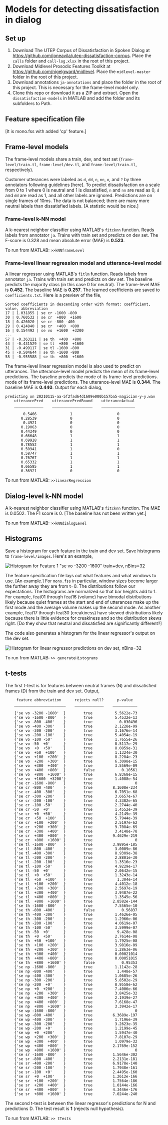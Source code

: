 # Models for detecting dissatisfaction in dialog

## Set up

1. Download The UTEP Corpus of Dissatisfaction in Spoken Dialog at
   <https://github.com/joneavila/utep-dissatisfaction-corpus>. Place the `calls`
   folder and `call-log.xlsx` in the root of this project.
1. Download Midlevel Prosodic Features Toolkit at
   <https://github.com/nigelgward/midlevel>. Place the `midlevel-master` folder
   in the root of this project.
1. Download annotations `ja-annotations` and place the folder in the root of
   this project. This is necessary for the frame-level model only.
1. Clone this repo or download it as a ZIP and extract. Open the
   `dissatisfaction-models` in MATLAB and add the folder and its subfolders to
   Path.

## Feature specification file

[It is mono.fss with added 'cp' feature.]

## Frame-level models

The frame-level models share a train, dev, and test set
(`frame-level/train.tl`, `frame-level/dev.tl`, and `frame-level/train.tl`,
respectively).

Customer utterances were labeled as `d`, `dd`, `n`, `nn`, `o`, and `?` by three
annotators following guidelines [here]. To predict dissatisfaction on a scale
from 0 to 1 where 0 is neutral and 1 is dissatisfied, `n` and `nn` are read as
0, `d` and `dd` are read as 1, and all other labels are ignored. Predictions
are on single frames of 10ms. The data is not balanced; there are many more
neutral labels than dissatisfied labels. [A statistic would be nice.]

### Frame-level k-NN model

A k-nearest neighbor classifier using MATLAB's `fitcknn` function. Reads labels
from annotator `ja`. Trains with train set and predicts on dev set. The F-score
is 0.328 and mean absolute error (MAE) is **0.523**.

To run from MATLAB: `>>kNNframeLevel`

### Frame-level linear regression model and utterance-level model

A linear regressor using MATLAB's `fitlm` function. Reads labels from annotator
`ja`. Trains with train set and predicts on dev set. The baseline predicts the
majority class (in this case 0 for neutral). The frame-level MAE is **0.452**. The baseline MAE is **0.257**. The learned coefficients are saved
to `coefficients.txt`. Here is a preview of the file,

```NONE
Sorted coefficients in descending order with format: coefficient, value, abbreviation
17 | 1.031855 | se cr -1600 -800
30 | 0.760532 | se cr  +800  +1600
18 | 0.426020 | se cr -800 -400
29 | 0.424840 | se cr  +400  +800
16 | 0.154492 | se vo  +1600  +3200
...
57 | -0.363121 | se th  +400  +800
44 | -0.431529 | se tl  +800  +1600
31 | -0.499117 | se tl -1600 -800
45 | -0.504644 | se th -1600 -800
58 | -0.955588 | se th  +800  +1600
```

The frame-level linear regression model is also used to predict on utterances.
The utterance-level model predicts the mean of its frame-level predictions. The
baseline predicts the mode of its frame-level predictions.
mode of its frame-level predictions. The utterance-level MAE is **0.344**. The
baseline MAE is **0.440**. Output for each
dialog,

```NONE
predicting on 20210115-aa-5f2fad64d1609e000b157ba5-magician-y-y.wav
    utterancePred    utterancePredRound    utteranceActual
    _____________    __________________    _______________

        0.5466               1                    0       
       0.28539               0                    0       
        0.4921               0                    0       
       0.19063               0                    0       
       0.44349               0                    0       
       0.66648               1                    1       
       0.69928               1                    1       
       0.78552               1                    1       
       0.50941               1                    0       
       0.58747               1                    1       
       0.76767               1                    1       
       0.65332               1                    1       
       0.66585               1                    1       
       0.36921               0                    0  
```

To run from MATLAB: `>>linearRegression`

## Dialog-level k-NN model

A k-nearest neighbor classifier using MATLAB's `fitcknn` function. The MAE is
0.0502. The F1 score is 0. [The baseline has not been written yet.]

To run from MATLAB: `>>kNNdialogLevel`

## Histograms

Save a histogram for each feature in the train and dev set. Save histograms
to `frame-level/images`. Here's an example,

![Histogram for Feature 1 "se vo -3200 -1600" train+dev, nBins=32](images/histogram1.png)

The feature specification file lays out what features and what windows to use.
[An example.] For `mono.fss` in particular, window sizes become larger the
further away they are from t=0. The distributions follow
our expectations. The histograms are normalized so that bar heights add to 1.
For example, feat01 through feat16 (volume)
have bimodal distributions likely because quiet frames at the start and end of
utterances make up the first mode and the average volume makes up the second
mode. As another example, feat17 through feat30 (creakiness) have skewed
distributions likely because there is little evidence for creakiness and so the
distribution skews right. [Do they show that neutral and dissatisfied are significantly
different?]

The code also generates a histogram for the linear regressor's output on the dev
set.

![Histogram for linear regressor predictions on dev set, nBins=32](images/histogram2.png)


To run from MATLAB: `>> generateHistograms`

## t-tests

The first t-test is for features between neutral frames (N) and dissatisfied
frames (D) from the
train and dev set. Output,

```NONE
     feature abbreviation      rejects null?      p-value  
    _______________________    _____________    ___________

    {'se vo -3200 -1600'  }        true          5.5622e-73
    {'se vo -1600 -800'   }        true          5.4532e-13
    {'se vo -800 -400'    }        true            0.030496
    {'se vo -400 -300'    }        true          2.1228e-09
    {'se vo -300 -200'    }        true          3.1676e-14
    {'se vo -200 -100'    }        true          5.4054e-19
    {'se vo -100 -50'     }        true          1.7655e-26
    {'se vo -50  +0'      }        true          8.5117e-29
    {'se vo  +0  +50'     }        true          8.0859e-31
    {'se vo  +50  +100'   }        true          1.1324e-30
    {'se vo  +100  +200'  }        true          8.2284e-23
    {'se vo  +200  +300'  }        true          6.3098e-15
    {'se vo  +300  +400'  }        true          3.5569e-09
    {'se vo  +400  +800'  }        false            0.10561
    {'se vo  +800  +1600' }        true          6.8368e-15
    {'se vo  +1600  +3200'}        true          1.4088e-54
    {'se cr -1600 -800'   }        true                   0
    {'se cr -800 -400'    }        true         8.1608e-234
    {'se cr -400 -300'    }        true          6.7051e-68
    {'se cr -300 -200'    }        true          3.6657e-67
    {'se cr -200 -100'    }        true          4.3382e-65
    {'se cr -100 -50'     }        true          2.2744e-40
    {'se cr -50  +0'      }        true          1.4552e-39
    {'se cr  +0  +50'     }        true          4.2149e-39
    {'se cr  +50  +100'   }        true          5.7944e-39
    {'se cr  +100  +200'  }        true          2.5197e-62
    {'se cr  +200  +300'  }        true          9.7084e-69
    {'se cr  +300  +400'  }        true          3.4148e-78
    {'se cr  +400  +800'  }        true         9.4629e-219
    {'se cr  +800  +1600' }        true                   0
    {'se tl -1600 -800'   }        true         3.9895e-185
    {'se tl -800 -400'    }        true          3.0009e-86
    {'se tl -400 -300'    }        true          8.9309e-38
    {'se tl -300 -200'    }        true          2.8801e-30
    {'se tl -200 -100'    }        true          1.3516e-23
    {'se tl -100 -50'     }        true          4.9229e-17
    {'se tl -50  +0'      }        true          2.0642e-15
    {'se tl  +0  +50'     }        true          1.3243e-14
    {'se tl  +50  +100'   }        true           1.304e-14
    {'se tl  +100  +200'  }        true          4.4012e-18
    {'se tl  +200  +300'  }        true          2.5697e-19
    {'se tl  +300  +400'  }        true          3.9487e-22
    {'se tl  +400  +800'  }        true          1.3545e-56
    {'se tl  +800  +1600' }        true         2.8582e-144
    {'se th -1600 -800'   }        true          7.5565e-10
    {'se th -800 -400'    }        false            0.56837
    {'se th -400 -300'    }        true          1.4626e-05
    {'se th -300 -200'    }        true          1.2966e-06
    {'se th -200 -100'    }        true          4.0619e-07
    {'se th -100 -50'     }        true          3.5999e-07
    {'se th -50  +0'      }        true           9.428e-08
    {'se th  +0  +50'     }        true          2.7614e-08
    {'se th  +50  +100'   }        true          1.7925e-08
    {'se th  +100  +200'  }        true          3.9816e-09
    {'se th  +200  +300'  }        true          1.2863e-06
    {'se th  +300  +400'  }        true          0.00021014
    {'se th  +400  +800'  }        true          0.00051015
    {'se th  +800  +1600' }        false            0.95353
    {'se np -1600 -800'   }        true          1.1142e-28
    {'se np -800 -400'    }        true           1.448e-57
    {'se np -400 -300'    }        true          1.0685e-26
    {'se np -300 -200'    }        true          5.8502e-29
    {'se np -200  +0'     }        true          8.9558e-62
    {'se np  +0  +200'    }        true          7.4006e-66
    {'se np  +200  +300'  }        true          3.8425e-32
    {'se np  +300  +400'  }        true          2.1939e-27
    {'se np  +400  +800'  }        true          7.6168e-47
    {'se np  +800  +1600' }        true          3.3942e-17
    {'se wp -1600 -800'   }        true                   0
    {'se wp -800 -400'    }        true         6.3689e-197
    {'se wp -400 -300'    }        true          1.7196e-39
    {'se wp -300 -200'    }        true          3.2623e-35
    {'se wp -200  +0'     }        true          1.2199e-45
    {'se wp  +0  +200'    }        true          1.5947e-40
    {'se wp  +200  +300'  }        true          7.8107e-29
    {'se wp  +300  +400'  }        true          1.0979e-32
    {'se wp  +400  +800'  }        true         2.1769e-152
    {'se wp  +800  +1600' }        true                   0
    {'se sr -1600 -800'   }        true         1.5646e-302
    {'se sr -800 -400'    }        true         2.2131e-181
    {'se sr -400 -200'    }        true         6.9178e-140
    {'se sr -200 -100'    }        true         1.7948e-161
    {'se sr -100  +0'     }        true         2.4495e-160
    {'se sr  +0  +100'    }        true         1.2612e-166
    {'se sr  +100  +200'  }        true         1.7564e-186
    {'se sr  +200  +400'  }        true         1.0144e-166
    {'se sr  +400  +800'  }        true         4.3446e-176
    {'se sr  +800  +1600' }        true         7.0244e-240
```

The second t-test is between the linear regressor's predictions for N and
predictions D. The test result is **1** (rejects null hypothesis).

To run from MATLAB: `>> tTests`
